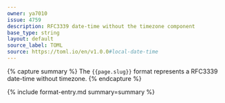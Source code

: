 ```yaml
---
owner: ya7010
issue: 4759
description: RFC3339 date-time without the timezone component
base_type: string
layout: default
source_label: TOML
source: https://toml.io/en/v1.0.0#local-date-time
---
```


{% capture summary %}
The `{{page.slug}}` format represents a RFC3339 date-time without timezone.
{% endcapture %}

{% include format-entry.md summary=summary %}
